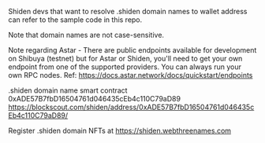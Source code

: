 Shiden devs that want to resolve .shiden domain names to wallet address can refer to the sample code in this repo.

Note that domain names are not case-sensitive.

Note regarding Astar - There are public endpoints available for development on Shibuya (testnet) but for Astar or Shiden, you'll need to get your own endpoint from one of the supported providers. You can always run your own RPC nodes. Ref: https://docs.astar.network/docs/quickstart/endpoints

.shiden domain name smart contract 0xADE57B7fbD16504761d046435cEb4c110C79aD89
https://blockscout.com/shiden/address/0xADE57B7fbD16504761d046435cEb4c110C79aD89/

Register .shiden domain NFTs at https://shiden.webthreenames.com
